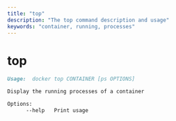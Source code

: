 ```yaml
---
title: "top"
description: "The top command description and usage"
keywords: "container, running, processes"
---
```


<!-- This file is maintained within the docker/docker Github
     repository at https://github.com/docker/docker/. Make all
     pull requests against that repo. If you see this file in
     another repository, consider it read-only there, as it will
     periodically be overwritten by the definitive file. Pull
     requests which include edits to this file in other repositories
     will be rejected.
-->

# top

```markdown
Usage:  docker top CONTAINER [ps OPTIONS]

Display the running processes of a container

Options:
      --help   Print usage
```
